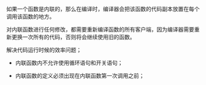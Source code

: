 
如果一个函数是内联的，那么在编译时，编译器会把该函数的代码副本放置在每个调用该函数的地方。

对内联函数进行任何修改，都需要重新编译函数的所有客户端，因为编译器需要重新更换一次所有的代码，否则将会继续使用旧的函数。

解决代码运行时候的效率问题；

- 内联函数内不允许使用循环语句和开关语句；

- 内联函数的定义必须出现在内联函数第一次调用之前；